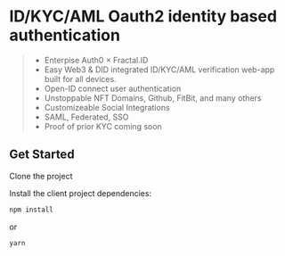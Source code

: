 #  ID/KYC/AML Oauth2 identity based authentication 
>- Enterpise Auth0 × Fractal.ID 
>- Easy Web3 & DID integrated ID/KYC/AML verification web-app built for all devices. 
>- Open-ID connect user authentication 
>- Unstoppable NFT Domains, Github, FitBit, and many others
>- Customizeable Social Integrations 
>- SAML, Federated, SSO 
>- Proof of prior KYC coming soon

## Get Started

Clone the project

Install the client project dependencies:

```bash
npm install
```

or

```bash
yarn
```

